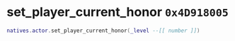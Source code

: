 # set_player_current_honor `0x4D918005`

```lua
natives.actor.set_player_current_honor(_level --[[ number ]])
```